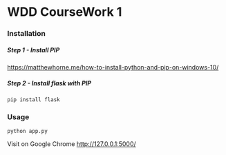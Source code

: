 # WDD CourseWork 1

### Installation
##### Step 1 - Install PIP
https://matthewhorne.me/how-to-install-python-and-pip-on-windows-10/

##### Step 2 - Install flask with PIP
````
pip install flask
````

### Usage
````
python app.py
````
Visit on Google Chrome http://127.0.0.1:5000/